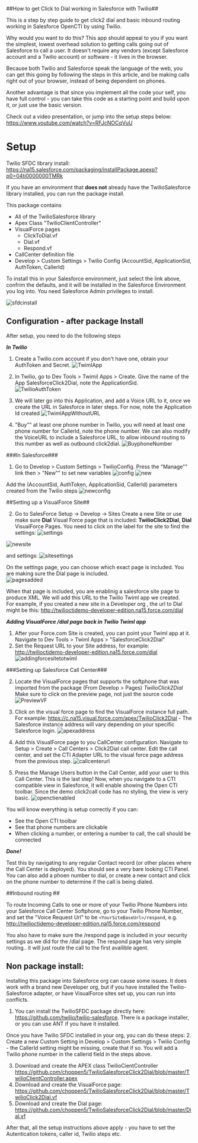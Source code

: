 ##How to get Click to Dial working in Salesforce with Twilio##

This is a step by step guide to get click2 dial and basic inbound routing working in Salesforce OpenCTI by using Twilio.

Why would you want to do this? This app should appeal to you if you want the simplest, lowest overhead solution to getting calls going out of Salesforce to call a user. It doesn't require any vendors (except Salesforce account and a Twilio account) or software - it lives in the browser. 

Because both Twilio and Salesforce speak the language of the web, you can get this going by following the steps in this article, and be making calls right out of your browser, instead of being dependent on phones. 

Another advantage is that since you implement all the code your self, you have full control - you can take this code as a starting point and build upon it, or just use the basic version.

Check out a video presentation, or jump into the setup steps below: https://www.youtube.com/watch?v=RFJcNOCqVuU

# Setup

Twilio SFDC library install: <https://na15.salesforce.com/packaging/installPackage.apexp?p0=04ti0000000TMRk>

If you have an environment that **does not** already have the TwilioSalesforce library installed, you can run the package install. 


This package contains

* All of the TwilioSalesforce library
* Apex Class "TwilioClientController"
* VisualForce pages
  - ClickToDial.vf
  - Dial.vf
  - Respond.vf
* CallCenter definition file
* Develop > Custom Settings > Twilio Config (AccountSid, ApplicationSid, AuthToken, CallerId)


To install this in your Salesforce environment, just select the link above, confrim the defaults, and it will be installed in the Salesforce Environment you log into.  You need Salesforce Admin privileges to install.  

![sfdcinstall](http://uploadir.com/u/gghpenq7)



## Configuration - after package Install

After setup, you need to do the following steps

***In Twilio***

1. Create a Twilio.com account if you don't have one, obtain your AuthToken and Secret.
![TwimlApp](http://uploadir.com/u/ecsgu7jl)


2. In Twilio, go to Dev Tools > Twimil  Apps > Create. Give the name of the App SalesforceClick2Dial,  note the ApplicationSid.  
![TwilioAuthToken](http://uploadir.com/u/vfv1enbb)

3. We will later go into this Application, and add a Voice URL to it, once we create the URL in Salesforce in later steps. For now, note the Application Id created
![TwimlAppWithoutURL](http://uploadir.com/u/u7lpiwhv)

4. "Buy"" at least one phone number in Twilio, you will need at least one phone number for CallerId, note the phone number.  We can also modify the VoiceURL to include a Salesforce URL, to allow inbound routing to this number as well as outbound click2dial.
![BuyphoneNumber](http://uploadir.com/u/5mu93v1n)


###In Salesforce###

1. Go to Develop > Custom Settings > TwilioConfig.  Press the "Manage"" link then > "New"" to set new variables
![config](http://uploadir.com/u/n6p22ssu)
![new](http://uploadir.com/u/ln6wpcbm) 

Add the (AccountSid, AuthToken, ApplicationSid, CallerId) parameters created from the Twilio steps 
![newconfig](http://uploadir.com/u/q7eppa04)


##Setting up a VisualForce Site##

2. Go to SalesForce Setup -> Develop -> Sites 
Create a new Site or use make sure **Dial**  Visual Force page that is included:  **TwilioClick2Dial**, **Dial** VisualForce Pages. You need to click on the label for the site to find the settings:
![settings](http://uploadir.com/u/lf4kunkx)

![newsite](http://uploadir.com/u/8hor44dt)

and settings:
![sitesettings](http://uploadir.com/u/o363ocpo)


On the settings page, you can choose which exact page is included.  You are making sure the Dial page is included.  
![pagesadded](http://uploadir.com/u/xr4yf9b5)

When that page is included, you are enablinig a salesforce site page to produce XML.  We will add this URL to the Twilio Twiml app we created.  
For example, if you created a new site in a Developer org , the url to Dial might be this: 
 http://twilioctidemo-developer-edition.na15.force.com/dial
 
 

***Adding VisualForce /dial page back in Twilio  Twiml app***

1. After your Force.com Site is created, you can point your Twiml app at it.  Navigate to Dev Tools > Twiml Apps > "SalesforceClick2Dial"
2. Set the Request URL to your Site address, for example: http://twilioctidemo-developer-edition.na15.force.com/dial
![addingforcesitetotwiml](http://uploadir.com/u/2vwdscay)



###Setting up Salesforce Call Center###

2. Locate the VisualForce pages that supports the softphone that was imported from the package (From Develop > Pages) *TwilioClick2Dial*
Make sure to click on the preview page, not just the source code
![PreviewVF](http://uploadir.com/u/mtginq7w)


3.  Click on the visual force page to find the VisualForce instance full path.  For example: https://c.na15.visual.force.com/apex/TwilioClick2Dial - The Salesforce instance address will vary depending on your specific Salesforce login.
![apexaddress](http://uploadir.com/u/cx6axmqc)

4. Add this VisualForce page to you CallCenter configuration.  Navigate to Setup > Create > Call Centers > Click2Dial call center.  Edit the call center, and set the CTI Adapter URL to the visual force page address from the previous step.
![callcenterurl](http://uploadir.com/u/lyhysp3e)


5. Press the Manage Users button in the Call Center, add your user to this Call Center.  This is the last step!  Now, when you navigate to a CTI compatible view in Salesforce, it will enable showing the Open CTI toolbar.  Since the demo click2call code has no styling,  the view is very basic. 
![openctienabled](http://uploadir.com/u/do78g14m)

You will know everything is setup correctly if you can:
- See the Open CTI toolbar
- See that phone numbers are clickable
- When clicking a number, or entering a number to call, the call should be connected


***Done!***

Test this by navigating to any regular Contact record (or other places where the Call Center is deployed). You should see a very bare looking CTI Panel.  You can also add a phoen number to dial, or create a new contact and click on the phone number to determine if the call is being dialed.

##Inbound routing ##

To route Incoming Calls to one or more of your Twilio Phone Numbers into your Salesforce Call Center Softphone, go to your Twilio Phone Number, and set the "Voice Request Url"  to be `<YourSiteBaseUrl>/respond`, e.g. http://twilioctidemo-developer-edition.na15.force.com/respond

You also have to make sure the /respond page is included in your security settings as we did for the /dial page.  The respond page has very simple routing.. it will just route the call to the first availible agent.


## Non package install:

Installing this package into Salesforce org can cause some issues.  It does work with a brand new Developer org, but if you have installed the Twilio-Salesforce adapter, or have VisualForce sites set up, you can run into conflicts.

1. You can install the TwilioSFDC package directly here: https://github.com/twilio/twilio-salesforce. There is a package installer, or you can use ANT if you have it installed.

 Once you have Twilio SFDC installed in your org, you can do these steps:
2. Create a new Custom Setting in Develop > Custom Settings > Twilio Config - the CallerId setting might be missing, create that if so.  You will add a Twilio phone number in the callerid field in the steps above. 

3. Download and create the APEX class TwilioCientController https://github.com/choppen5/TwilioSalesforceClick2Dial/blob/master/TwilioClientController.apex
4. Download and create the VisualForce page: https://github.com/choppen5/TwilioSalesforceClick2Dial/blob/master/TwilioClick2Dial.vf
5. Download and create the Dial page: https://github.com/choppen5/TwilioSalesforceClick2Dial/blob/master/Dial.vf


After that, all the setup instructions above apply - you have to set the Autentication tokens, caller id, Twilio steps etc.

 



